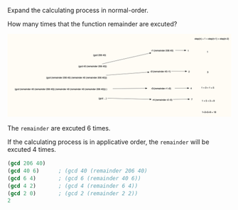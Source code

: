 Expand the calculating process in normal-order.

How many times that the function remainder are excuted?

![ex1.20.png](../pics/ex1.20.png)

The `remainder` are excuted 6 times.

If the calculating process is in applicative order,
the `remainder` will be excuted 4 times.

```lisp
(gcd 206 40)
(gcd 40 6)      ; (gcd 40 (remainder 206 40)
(gcd 6 4)       ; (gcd 6 (remainder 40 6))
(gcd 4 2)       ; (gcd 4 (remainder 6 4))
(gcd 2 0)       ; (gcd 2 (remainder 2 2))
2
```

